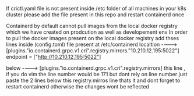If crictl.yaml file is not present inside /etc folder of all machines in your k8s cluster please add the file present in this repo
and restart containerd once

Containerd by default cannot pull images from the local docker registry which we have created on prodcution as well as developement env
In order to pull the docker images present on the local docker registry add thses lines inside (config.toml) file present at /etc/containerd localtion
---->
[plugins."io.containerd.grpc.v1.cri".registry.mirrors."10.210.12.195:5022"]
             endpoint = ["http://10.210.12.195:5022"]

below ----> [plugins."io.containerd.grpc.v1.cri".registry.mirrors]   this line , if you do vim the line number would be 171 but dont rely on line number 
just paste the 2 lines below this registry.mirros line thats it and dont forget to restart containerd otherwise the changes wont be reflected
